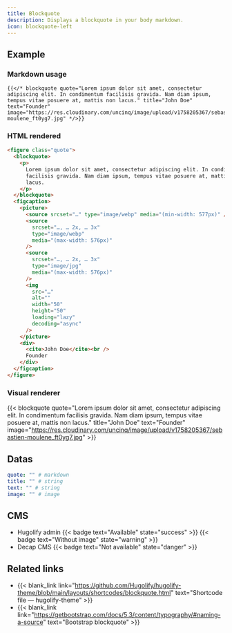 ```yaml
---
title: Blockquote
description: Displays a blockquote in your body markdown.
icon: blockquote-left
---
```


## Example

### Markdown usage

```go-html-template
{{</* blockquote quote="Lorem ipsum dolor sit amet, consectetur adipiscing elit. In condimentum facilisis gravida. Nam diam ipsum, tempus vitae posuere at, mattis non lacus." title="John Doe" text="Founder" image="https://res.cloudinary.com/uncinq/image/upload/v1758205367/sebastien-moulene_ft0yg7.jpg" */>}}
```

### HTML rendered

```html
<figure class="quote">
  <blockquote>
    <p>
      Lorem ipsum dolor sit amet, consectetur adipiscing elit. In condimentum
      facilisis gravida. Nam diam ipsum, tempus vitae posuere at, mattis non
      lacus.
    </p>
  </blockquote>
  <figcaption>
    <picture>
      <source srcset="…" type="image/webp" media="(min-width: 577px)" />
      <source
        srcset="…, … 2x, … 3x"
        type="image/webp"
        media="(max-width: 576px)"
      />
      <source
        srcset="…, … 2x, … 3x"
        type="image/jpg"
        media="(max-width: 576px)"
      />
      <img
        src="…"
        alt=""
        width="50"
        height="50"
        loading="lazy"
        decoding="async"
      />
    </picture>
    <div>
      <cite>John Doe</cite><br />
      Founder
    </div>
  </figcaption>
</figure>
```

### Visual renderer

{{< blockquote quote="Lorem ipsum dolor sit amet, consectetur adipiscing elit. In condimentum facilisis gravida. Nam diam ipsum, tempus vitae posuere at, mattis non lacus." title="John Doe" text="Founder" image="https://res.cloudinary.com/uncinq/image/upload/v1758205367/sebastien-moulene_ft0yg7.jpg" >}}

## Datas

```yaml
quote: "" # markdown
title: "" # string
text: "" # string
image: "" # image
```

## CMS

- Hugolify admin {{< badge text="Available" state="success" >}} {{< badge text="Without image" state="warning" >}}
- Decap CMS {{< badge text="Not available" state="danger" >}}

## Related links

- {{< blank_link link="https://github.com/Hugolify/hugolify-theme/blob/main/layouts/shortcodes/blockquote.html" text="Shortcode file — hugolify-theme" >}}
- {{< blank_link link="https://getbootstrap.com/docs/5.3/content/typography/#naming-a-source" text="Bootstrap blockquote" >}}
